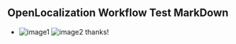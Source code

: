 ## OpenLocalization Workflow Test MarkDown
* ![image1](.\4327525a-a9a9-4662-8545-6afced08c2de.PNG)   ![image2](.\237ae5e5-ce09-4367-b42d-26cff6538c11.png) 
thanks!